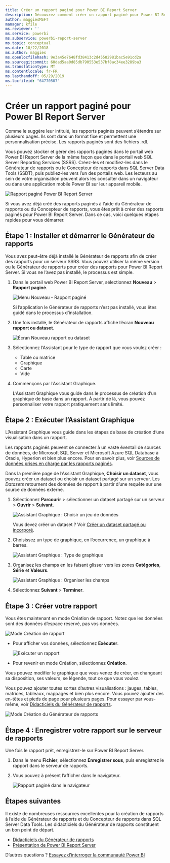```yaml
---
title: Créer un rapport paginé pour Power BI Report Server
description: Découvrez comment créer un rapport paginé pour Power BI Report Server en quelques étapes simples.
author: maggiesMSFT
manager: kfile
ms.reviewer: ''
ms.service: powerbi
ms.subservice: powerbi-report-server
ms.topic: conceptual
ms.date: 10/22/2018
ms.author: maggies
ms.openlocfilehash: 9e3a45e7648fd38413c2d45582981bac5e91cd2a
ms.sourcegitcommit: 60dad5aa0d85db790553e537bf8ac34ee3289ba3
ms.translationtype: MT
ms.contentlocale: fr-FR
ms.lasthandoff: 05/29/2019
ms.locfileid: "64770507"
---
```

# <a name="create-a-paginated-report-for-power-bi-report-server"></a>Créer un rapport paginé pour Power BI Report Server
Comme le suggère leur intitulé, les rapports paginés peuvent s’étendre sur plusieurs pages. Ils sont dans un format fixe et permettent une personnalisation précise. Les rapports paginés sont des fichiers .rdl.

Vous pouvez stocker et gérer des rapports paginés dans le portail web Power BI Report Server de la même façon que dans le portail web SQL Server Reporting Services (SSRS). Créez-les et modifiez-les dans le Générateur de rapports ou le Concepteur de rapports dans SQL Server Data Tools (SSDT), puis publiez-les vers l’un des portails web. Les lecteurs au sein de votre organisation peuvent alors les consulter dans un navigateur ou dans une application mobile Power BI sur leur appareil mobile.

![Rapport paginé Power BI Report Server](media/quickstart-create-paginated-report/reportserver-paginated-report.png)

Si vous avez déjà créé des rapports paginés à l’aide du Générateur de rapports ou du Concepteur de rapports, vous êtes prêt à créer des rapports paginés pour Power BI Report Server. Dans ce cas, voici quelques étapes rapides pour vous démarrer.

## <a name="step-1-install-and-start-report-builder"></a>Étape 1 : Installer et démarrer le Générateur de rapports
Vous avez peut-être déjà installé le Générateur de rapports afin de créer des rapports pour un serveur SSRS. Vous pouvez utiliser la même version ou le Générateur de rapports pour créer des rapports pour Power BI Report Server. Si vous ne l’avez pas installé, le processus est simple.

1. Dans le portail web Power BI Report Server, sélectionnez **Nouveau** > **Rapport paginé**.
   
    ![Menu Nouveau - Rapport paginé](media/quickstart-create-paginated-report/reportserver-new-paginated-report-menu.png)
   
    Si l’application le Générateur de rapports n’est pas installé, vous êtes guidé dans le processus d’installation.
2. Une fois installé, le Générateur de rapports affiche l’écran **Nouveau rapport ou dataset**.
   
    ![Écran Nouveau rapport ou dataset](media/quickstart-create-paginated-report/reportserver-paginated-new-report-screen.png)
3. Sélectionnez l’Assistant pour le type de rapport que vous voulez créer :
   
   * Table ou matrice
   * Graphique
   * Carte
   * Vide
4. Commençons par l’Assistant Graphique.
   
    L’Assistant Graphique vous guide dans le processus de création d’un graphique de base dans un rapport. À partir de là, vous pouvez personnaliser votre rapport pratiquement sans limité.

## <a name="step-2-go-through-the-chart-wizard"></a>Étape 2 : Exécuter l’Assistant Graphique
L’Assistant Graphique vous guide dans les étapes de base de création d’une visualisation dans un rapport.

Les rapports paginés peuvent se connecter à un vaste éventail de sources de données, de Microsoft SQL Server et Microsoft Azure SQL Database à Oracle, Hyperion et bien plus encore. Pour en savoir plus, voir [Sources de données prises en charge par les rapports paginés](connect-data-sources.md).

Dans la première page de l’Assistant Graphique, **Choisir un dataset**, vous pouvez créer un dataset ou choisir un dataset partagé sur un serveur. Les *Datasets* retournent des données de rapport à partir d’une requête sur une source de données externe.

1. Sélectionnez **Parcourir** > sélectionner un dataset partagé sur un serveur > **Ouvrir** > **Suivant**.
   
    ![Assistant Graphique : Choisir un jeu de données](media/quickstart-create-paginated-report/reportserver-paginated-choose-dataset.png)
   
     Vous devez créer un dataset ? Voir [Créer un dataset partagé ou incorporé](https://docs.microsoft.com/sql/reporting-services/report-data/create-a-shared-dataset-or-embedded-dataset-report-builder-and-ssrs).
2. Choisissez un type de graphique, en l’occurrence, un graphique à barres.
   
    ![Assistant Graphique : Type de graphique](media/quickstart-create-paginated-report/reportserver-paginated-choose-chart-type.png)
3. Organisez les champs en les faisant glisser vers les zones **Catégories**, **Série** et **Valeurs**.
   
    ![Assistant Graphique : Organiser les champs](media/quickstart-create-paginated-report/reportserver-paginated-arrange-fields.png)
4. Sélectionnez **Suivant** > **Terminer**.

## <a name="step-3-design-your-report"></a>Étape 3 : Créer votre rapport
Vous êtes maintenant en mode Création de rapport. Notez que les données sont des données d’espace réservé, pas vos données.

![Mode Création de rapport](media/quickstart-create-paginated-report/reportserver-paginated-preview-report.png)

* Pour afficher vos données, sélectionnez **Exécuter**.
  
     ![Exécuter un rapport](media/quickstart-create-paginated-report/reportserver-paginated-run-report.png)
* Pour revenir en mode Création, sélectionnez **Création**.

Vous pouvez modifier le graphique que vous venez de créer, en changeant sa disposition, ses valeurs, se légende, tout ce que vous voulez.

Vous pouvez ajouter toutes sortes d’autres visualisations : jauges, tables, matrices, tableaux, mappages et bien plus encore. Vous pouvez ajouter des en-têtes et pieds de page pour plusieurs pages. Pour essayer par vous-même, voir [Didacticiels du Générateur de rapports](https://docs.microsoft.com/sql/reporting-services/report-builder-tutorials).

![Mode Création du Générateur de rapports](media/quickstart-create-paginated-report/reportserver-paginated-finished-design-report.png)

## <a name="step-4-save-your-report-to-the-report-server"></a>Étape 4 : Enregistrer votre rapport sur le serveur de rapports
Une fois le rapport prêt, enregistrez-le sur Power BI Report Server.

1. Dans le menu **Fichier**, sélectionnez **Enregistrer sous**, puis enregistrez le rapport dans le serveur de rapports. 
2. Vous pouvez à présent l’afficher dans le navigateur.
   
    ![Rapport paginé dans le navigateur](media/quickstart-create-paginated-report/reportserver-paginated-report.png)

## <a name="next-steps"></a>Étapes suivantes
Il existe de nombreuses ressources excellentes pour la création de rapports à l’aide du Générateur de rapports et du Concepteur de rapports dans SQL Server Data Tools. Les didacticiels du Générateur de rapports constituent un bon point de départ.

* [Didacticiels du Générateur de rapports](https://docs.microsoft.com/sql/reporting-services/report-builder-tutorials)
* [Présentation de Power BI Report Server](get-started.md)  

D’autres questions ? [Essayez d’interroger la communauté Power BI](https://community.powerbi.com/)


